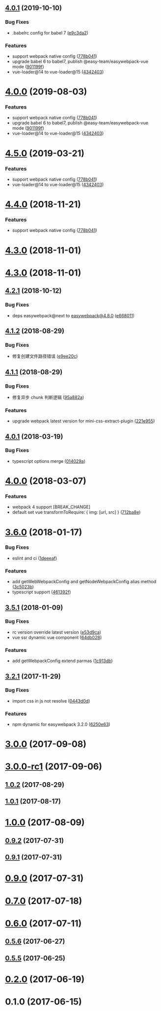 ## [4.0.1](https://github.com/easy-team/easywebpack-vue/compare/4.3.0...4.0.1) (2019-10-10)


### Bug Fixes

* .babelrc config for babel 7 ([e9c3da2](https://github.com/easy-team/easywebpack-vue/commit/e9c3da2))


### Features

* support webpack native config ([778b041](https://github.com/easy-team/easywebpack-vue/commit/778b041))
* upgrade babel 6 to babel7, publish @easy-team/easywebpack-vue mode ([901199f](https://github.com/easy-team/easywebpack-vue/commit/901199f))
* vue-loader@14 to vue-loader@15 ([4342403](https://github.com/easy-team/easywebpack-vue/commit/4342403))



# [4.0.0](https://github.com/easy-team/easywebpack-vue/compare/4.3.0...4.0.0) (2019-08-03)


### Features

* support webpack native config ([778b041](https://github.com/easy-team/easywebpack-vue/commit/778b041))
* upgrade babel 6 to babel7, publish @easy-team/easywebpack-vue mode ([901199f](https://github.com/easy-team/easywebpack-vue/commit/901199f))
* vue-loader@14 to vue-loader@15 ([4342403](https://github.com/easy-team/easywebpack-vue/commit/4342403))



# [4.5.0](https://github.com/easy-team/easywebpack-vue/compare/4.3.0...4.5.0) (2019-03-21)


### Features

* support webpack native config ([778b041](https://github.com/easy-team/easywebpack-vue/commit/778b041))
* vue-loader@14 to vue-loader@15 ([4342403](https://github.com/easy-team/easywebpack-vue/commit/4342403))



<a name="4.4.0"></a>
# [4.4.0](https://github.com/easy-team/easywebpack-vue/compare/4.3.0...4.4.0) (2018-11-21)


### Features

* support webpack native config ([778b041](https://github.com/easy-team/easywebpack-vue/commit/778b041))



<a name="4.3.0"></a>
# [4.3.0](https://github.com/easy-team/easywebpack-vue/compare/4.2.1...4.3.0) (2018-11-01)



<a name="4.3.0"></a>
# [4.3.0](https://github.com/easy-team/easywebpack-vue/compare/4.2.1...4.3.0) (2018-11-01)



<a name="4.2.1"></a>
## [4.2.1](https://github.com/easy-team/easywebpack-vue/compare/4.2.0...4.2.1) (2018-10-12)


### Bug Fixes

* deps easywebpack@next to easywebpack@4.8.0 ([e668011](https://github.com/easy-team/easywebpack-vue/commit/e668011))



<a name="4.1.2"></a>
## [4.1.2](https://github.com/hubcarl/easywebpack-vue/compare/4.1.1...4.1.2) (2018-08-29)


### Bug Fixes

* 修复创建文件路径错误 ([e9ee20c](https://github.com/hubcarl/easywebpack-vue/commit/e9ee20c))



<a name="4.1.1"></a>
## [4.1.1](https://github.com/hubcarl/easywebpack-vue/compare/4.0.4...4.1.1) (2018-08-29)


### Bug Fixes

* 修复异步 chunk 判断逻辑 ([95a882a](https://github.com/hubcarl/easywebpack-vue/commit/95a882a))


### Features

* upgrade webpack latest version for mini-css-extract-plugin ([221e955](https://github.com/hubcarl/easywebpack-vue/commit/221e955))



<a name="4.0.1"></a>
## [4.0.1](https://github.com/hubcarl/easywebpack-vue/compare/4.0.0...4.0.1) (2018-03-19)


### Bug Fixes

* typescript options merge ([014029a](https://github.com/hubcarl/easywebpack-vue/commit/014029a))



<a name="4.0.0"></a>
# [4.0.0](https://github.com/hubcarl/easywebpack-vue/compare/3.6.0...4.0.0) (2018-03-07)


### Features

* webpack 4 support [BREAK_CHANGE]
* default set vue transformToRequire: { img: [url, src] } ([712ba8e](https://github.com/hubcarl/easywebpack-vue/commit/712ba8e))



<a name="3.6.0"></a>
# [3.6.0](https://github.com/hubcarl/easywebpack-vue/compare/3.5.1...3.6.0) (2018-01-17)


### Bug Fixes

* eslint and ci ([1deeeaf](https://github.com/hubcarl/easywebpack-vue/commit/1deeeaf))


### Features

* add getWebWebpackConfig and getNodeWebpackConfig alias method ([3c5023b](https://github.com/hubcarl/easywebpack-vue/commit/3c5023b))
* typescript support ([461392f](https://github.com/hubcarl/easywebpack-vue/commit/461392f))



<a name="3.5.1"></a>
## [3.5.1](https://github.com/hubcarl/easywebpack-vue/compare/3.2.1...3.5.1) (2018-01-09)


### Bug Fixes

* rc version override latest version ([e53d9ca](https://github.com/hubcarl/easywebpack-vue/commit/e53d9ca))
* vue ssr dynamic vue component ([64db028](https://github.com/hubcarl/easywebpack-vue/commit/64db028))


### Features

* add getWebpackConfig extend parmas ([1c913db](https://github.com/hubcarl/easywebpack-vue/commit/1c913db))



<a name="3.2.1"></a>
## [3.2.1](https://github.com/hubcarl/easywebpack-vue/compare/3.2.0...3.2.1) (2017-11-29)


### Bug Fixes

* import css in js not resolve ([0443d0d](https://github.com/hubcarl/easywebpack-vue/commit/0443d0d))


### Features

* npm dynamic for easywebpack 3.2.0 ([6250e63](https://github.com/hubcarl/easywebpack-vue/commit/6250e63))



<a name="3.0.0"></a>
# [3.0.0](https://github.com/hubcarl/easywebpack-vue/compare/3.0.0-rc1...3.0.0) (2017-09-08)



<a name="3.0.0-rc1"></a>
# [3.0.0-rc1](https://github.com/hubcarl/easywebpack-vue/compare/1.0.2...3.0.0-rc1) (2017-09-06)



<a name="1.0.2"></a>
## [1.0.2](https://github.com/hubcarl/easywebpack-vue/compare/1.0.1...1.0.2) (2017-08-29)



<a name="1.0.1"></a>
## [1.0.1](https://github.com/hubcarl/easywebpack-vue/compare/1.0.0...1.0.1) (2017-08-17)



<a name="1.0.0"></a>
# [1.0.0](https://github.com/hubcarl/easywebpack-vue/compare/0.9.2...1.0.0) (2017-08-09)



<a name="0.9.2"></a>
## [0.9.2](https://github.com/hubcarl/easywebpack-vue/compare/0.9.1...0.9.2) (2017-07-31)



<a name="0.9.1"></a>
## [0.9.1](https://github.com/hubcarl/easywebpack-vue/compare/0.9.0...0.9.1) (2017-07-31)



<a name="0.9.0"></a>
# [0.9.0](https://github.com/hubcarl/easywebpack-vue/compare/0.7.0...0.9.0) (2017-07-31)



<a name="0.7.0"></a>
# [0.7.0](https://github.com/hubcarl/easywebpack-vue/compare/0.6.0...0.7.0) (2017-07-18)



<a name="0.6.0"></a>
# [0.6.0](https://github.com/hubcarl/easywebpack-vue/compare/0.5.6...0.6.0) (2017-07-11)



<a name="0.5.6"></a>
## [0.5.6](https://github.com/hubcarl/easywebpack-vue/compare/0.5.5...0.5.6) (2017-06-27)



<a name="0.5.5"></a>
## [0.5.5](https://github.com/hubcarl/easywebpack-vue/compare/0.2.0...0.5.5) (2017-06-25)



<a name="0.2.0"></a>
# [0.2.0](https://github.com/hubcarl/easywebpack-vue/compare/0.1.0...0.2.0) (2017-06-19)



<a name="0.1.0"></a>
# 0.1.0 (2017-06-15)



